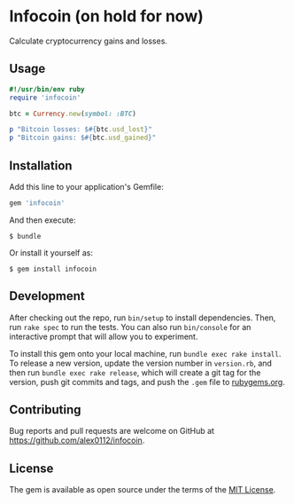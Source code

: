 # Infocoin (on hold for now)

Calculate cryptocurrency gains and losses.

## Usage

```ruby
#!/usr/bin/env ruby
require 'infocoin'

btc = Currency.new(symbol: :BTC)

p "Bitcoin losses: $#{btc.usd_lost}"
p "Bitcoin gains: $#{btc.usd_gained}"
```

## Installation

Add this line to your application's Gemfile:

```ruby
gem 'infocoin'
```

And then execute:

    $ bundle

Or install it yourself as:

    $ gem install infocoin

## Development

After checking out the repo, run `bin/setup` to install dependencies. Then, run `rake spec` to run the tests. You can also run `bin/console` for an interactive prompt that will allow you to experiment.

To install this gem onto your local machine, run `bundle exec rake install`. To release a new version, update the version number in `version.rb`, and then run `bundle exec rake release`, which will create a git tag for the version, push git commits and tags, and push the `.gem` file to [rubygems.org](https://rubygems.org).

## Contributing

Bug reports and pull requests are welcome on GitHub at https://github.com/alex0112/infocoin.

## License

The gem is available as open source under the terms of the [MIT License](https://opensource.org/licenses/MIT).
